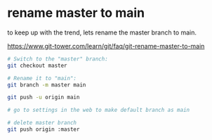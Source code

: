 # rename master to main

to keep up with the trend, lets rename the master branch to main.

https://www.git-tower.com/learn/git/faq/git-rename-master-to-main

```sh
# Switch to the "master" branch:
git checkout master

# Rename it to "main":
git branch -m master main

git push -u origin main

# go to settings in the web to make default branch as main

# delete master branch
git push origin :master
```
